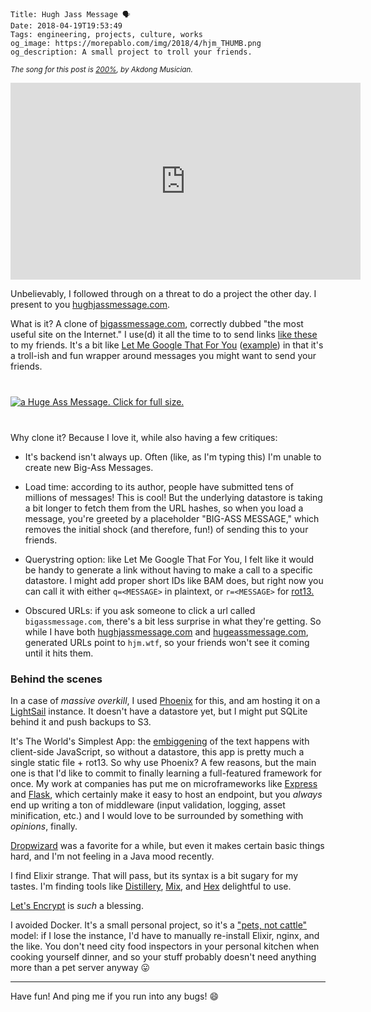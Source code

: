     Title: Hugh Jass Message 🗣
    Date: 2018-04-19T19:53:49
    Tags: engineering, projects, culture, works
    og_image: https://morepablo.com/img/2018/4/hjm_THUMB.png
    og_description: A small project to troll your friends.

<small><em>The song for this post is <a
href="https://www.youtube.com/watch?v=0Oi8jDMvd_w">200%</a>, by Akdong Musician.</em></small>

<iframe width="560" height="315"
src="https://www.youtube-nocookie.com/embed/y3kVTUHRbWM?rel=0" frameborder="0"
allow="autoplay; encrypted-media" allowfullscreen></iframe>

Unbelievably, I followed through on a threat to do a project the other day. I
present to you [hughjassmessage.com][1].

What is it? A clone of [bigassmessage.com][2], correctly dubbed "the most useful
site on the Internet." I use(d) it all the time to to send links [like these][3]
to my friends. It's a bit like [Let Me Google That For You][4] ([example][5]) in
that it's a troll-ish and fun wrapper around messages you might want to
send your friends.

<div class="caption-img-block" style="margin: 25px auto">
<a href="/img/2018/4/hjm.png" target="blank">
<img src="/img/2018/4/hjm_THUMB.png" alt="a Huge Ass Message. Click for full size." style="margin: 15px auto;" />
</a>
</div>

Why clone it? Because I love it, while also having a few critiques:

* It's backend isn't always up. Often (like, as I'm typing this) I'm unable to
  create new Big-Ass Messages.

* Load time: according to its author, people have submitted tens of millions of
  messages! This is cool! But the underlying datastore is taking a bit longer to
  fetch them from the URL hashes, so when you load a message, you're greeted by
  a placeholder "BIG-ASS MESSAGE," which removes the initial shock (and
  therefore, fun!) of sending this to your friends.

* Querystring option: like Let Me Google That For You, I felt like it would be
  handy to generate a link without having to make a call to a specific
  datastore. I might add proper short IDs like BAM does, but right now you can
  call it with either `q=<MESSAGE>` in plaintext, or `r=<MESSAGE>` for
  [rot13.][6]

* Obscured URLs: if you ask someone to click a url called `bigassmessage.com`,
  there's a bit less surprise in what they're getting. So while I have both
  [hughjassmessage.com][1] and [hugeassmessage.com][7], generated URLs point to
  `hjm.wtf`, so your friends won't see it coming until it hits them.

### Behind the scenes

In a case of _massive overkill_, I used [Phoenix][8] for this, and am hosting it
on a [LightSail][9] instance. It doesn't have a datastore yet, but I might put
SQLite behind it and push backups to S3.

It's The World's Simplest App: the [embiggening][13] of the text happens
with client-side JavaScript, so without a datastore, this app is pretty much a
single static file + rot13. So why use Phoenix? A few reasons, but the main one
is that I'd like to commit to finally learning a full-featured framework for
once. My work at companies has put me on microframeworks like [Express][15] and
[Flask][14], which certainly make it easy to host an endpoint, but you _always_
end up writing a ton of middleware (input validation, logging, asset minification,
etc.) and I would love to be surrounded by something with _opinions_, finally.

[Dropwizard][16] was a favorite for a while, but even it makes certain basic
things hard, and I'm not feeling in a Java mood recently.

I find Elixir strange. That will pass, but its syntax is a bit sugary for
my tastes. I'm finding tools like [Distillery][11], [Mix][10], and [Hex][12]
delightful to use.

[Let's Encrypt][18] is _such_ a blessing.

I avoided Docker. It's a small personal project, so it's a ["pets, not
cattle"][19] model: if I lose the instance, I'd have to manually re-install
Elixir, nginx, and the like. You don't need city food inspectors in your
personal kitchen when cooking yourself dinner, and so your stuff probably
doesn't need anything more than a pet server anyway 😛

---

Have fun! And ping me if you run into any bugs! 😄

   [1]: https://hughjassmessage.com
   [2]: https://bigassmessage.com
   [3]: https://hjm.wtf/view?r=lbhe%20enzra%20vfa%27g%20fcvpl%20rabhtu
   [4]: https://lmgtfy.com/
   [5]: http://lmgtfy.com/?q=Big+ass+message
   [6]: https://en.wikipedia.org/wiki/ROT13
   [7]: https://hugeassmessage.com
   [8]: http://phoenixframework.org/
   [9]: https://aws.amazon.com/lightsail/
   [10]: https://elixir-lang.org/getting-started/mix-otp/introduction-to-mix.html
   [11]: https://hexdocs.pm/distillery/getting-started.html
   [12]: https://hex.pm/
   [13]: https://en.wikipedia.org/wiki/Lisa_the_Iconoclast#Embiggen_and_cromulent
   [14]: http://flask.pocoo.org/
   [15]: https://expressjs.com/
   [16]: http://www.dropwizard.io
   [18]: https://letsencrypt.org/
   [19]: https://devops.stackexchange.com/questions/653/what-is-the-definition-of-cattle-not-pets
